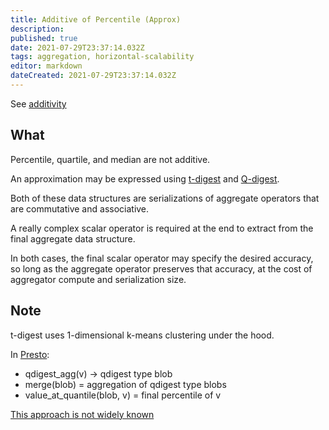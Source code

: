 ```yaml
---
title: Additive of Percentile (Approx)
description: 
published: true
date: 2021-07-29T23:37:14.032Z
tags: aggregation, horizontal-scalability
editor: markdown
dateCreated: 2021-07-29T23:37:14.032Z
---
```


See [additivity](/training/qram/additivity)

## What

Percentile, quartile, and median are not additive.

An approximation may be expressed using [t-digest](https://github.com/tdunning/t-digest) and [Q-digest](http://www.inf.fu-berlin.de/lehre/WS11/Wireless/papers/AgrQdigest.pdf).

Both of these data structures are serializations of aggregate operators that are commutative and associative.

A really complex scalar operator is required at the end to extract from the final aggregate data structure.

In both cases, the final scalar operator may specify the desired accuracy, so long as the aggregate operator preserves that accuracy, at the cost of aggregator compute and serialization size.

## Note

t-digest uses 1-dimensional k-means clustering under the hood.

In [Presto](https://prestodb.io/docs/current/functions/qdigest.html):
* qdigest_agg(v) -> qdigest type blob
* merge(blob) = aggregation of qdigest type blobs
* value_at_quantile(blob, v) = final percentile of v

[This approach is not widely known](https://stackoverflow.com/questions/2571358/calculate-the-median-of-a-billion-numbers)